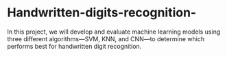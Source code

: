 # Handwritten-digits-recognition-
In this project, we will develop and evaluate machine learning models using three different algorithms—SVM, KNN, and CNN—to determine which performs best for handwritten digit recognition.
